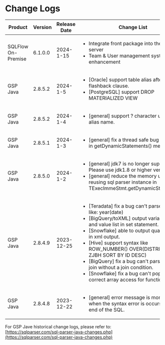 # Change Logs

<table><thead><tr><th width="134">Product</th><th width="88">Version</th><th width="133">Release Date</th><th>Change List</th></tr></thead><tbody><tr><td>SQLFlow On-Premise</td><td>6.1.0.0</td><td>2024-1-15</td><td><ul><li>Integrate front package into the backend server</li><li>Team &#x26; User management system enhancement</li></ul></td></tr><tr><td>GSP Java</td><td>2.8.5.2</td><td>2024-1-5</td><td><p></p><ul><li>[Oracle] support table alias after flashback clause.</li><li>[PostgreSQL] support DROP MATERIALIZED VIEW</li></ul></td></tr><tr><td>GSP Java</td><td>2.8.5.2</td><td>2024-1-4</td><td><p></p><ul><li>[general] support ? character used as alias name.</li></ul></td></tr><tr><td>GSP Java</td><td>2.8.5.1</td><td>2024-1-3</td><td><p></p><ul><li>[general] fix a thread safe bug introduced in getDynamicStatements() method.</li></ul></td></tr><tr><td>GSP Java</td><td>2.8.5.0</td><td>2024-1-2</td><td><p></p><ul><li>[general] jdk7 is no longer support. Please use jdk1.8 or higher version.</li><li>[general] reduce the memory usage by reusing sql parser instance in TExecImmeStmt.getDynamicStatements()</li></ul></td></tr><tr><td>GSP Java</td><td>2.8.4.9</td><td>2023-12-25</td><td><p></p><ul><li>[Teradata] fix a bug can't parse syntax like: year(date)</li><li>[BigQuery/toXML] output variable name and value list in set statement.</li><li>[Snowflake] able to output qualify clause in xml output.</li><li>[Hive] support syntax like ROW_NUMBER() OVER(DISTRIBUTE BY ZJBH SORT BY ID DESC)</li><li>[BigQuery] fix a bug can't parse left outer join without a join condition.</li><li>[Snowflake] fix a bug can't populated correct array access for function.</li></ul></td></tr><tr><td>GSP Java</td><td>2.8.4.8</td><td>2023-12-22</td><td><p></p><ul><li>[general] error message is more accurate when the syntax error is occurs at the end of the SQL.</li></ul></td></tr></tbody></table>

For GSP Jave historical change logs, please refer to: [https://sqlparser.com/sql-parser-java-changes.php](https://sqlparser.com/sql-parser-java-changes.php)
